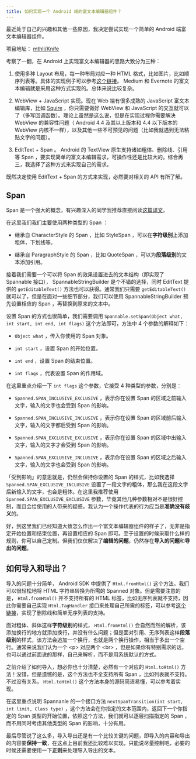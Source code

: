 ```yaml
---
title: 如何实现一个 Android 端的富文本编辑器组件？
---
```


最近处于自己的兴趣和其他一些原因，我决定尝试实现一个简单的 Android 端富文本编辑器组件。

项目地址： [mthli/Knife](https://github.com/mthli/Knife "mthli/Knife")

考察了一翻，在 Android 上实现富文本编辑器的思路大致分为三种：

 1. 使用多种 Layout 布局，每一种布局对应一种 HTML 格式，比如图片，比如顺序列表等。具体的实现例子可以参考[这个链接](https://github.com/xmuSistone/android-animate-RichEditor "xmuSistone/android-animate-RichEditor")。 Medium 和 Evernote 的富文本编辑就是采用这种方式实现的。总体来说比较复杂。

 2. WebView + JavaScript 实现。现在 Web 端有很多成熟的 JavaScript 富文本编辑库，比如 [Squire](https://github.com/neilj/Squire "neilj/Squire") ，你只需要做好 WebView 和 JavaScript 的交互就可以了（多写回调函数）。理论上虽然是这么说，但是在实现过程你需要解决 WebView 的兼容性问题（ Android 4.4 及其以上版本和 4.4 以下版本的 WebView 内核不一样），以及其他一些不可预见的问题（比如我就遇到无法粘贴文字的问题）。

 3. EditText + Span 。 Android 的 TextView 原生支持诸如粗体、删除线、引用等 Span ，要实现简单的富文本编辑需求，可操作性还是比较大的。综合再三，我选择了这种方式来实现自己的需求。

既然决定使用 EditText + Span 的方式来实现，必然要对相关的 API 有所了解。

## Span

Span 是一个强大的概念，有兴趣深入的同学我推荐直接阅读[这篇译文](http://rocko.xyz/2015/03/04/%E3%80%90%E8%AF%91%E3%80%91Spans%EF%BC%8C%E4%B8%80%E4%B8%AA%E5%BC%BA%E5%A4%A7%E7%9A%84%E6%A6%82%E5%BF%B5/ "【译】Spans，一个强大的概念")。

在这里我们我们主要使用两种类型的 Span ：

 - 继承自 CharacterStyle 的 Span ，比如 StyleSpan ，可以在**字符级别**上添加粗体，下划线等。

 - 继承自 ParagraphStyle 的 Span ，比如 QuoteSpan ，可以为**段落级别**的文本添加引用。

接着我们需要一个可以将 Span 的效果设置进去的文本结构（即实现了 Spannable 接口）， SpannableStringBuilder 是个不错的选择，同时 EditText 提供的 `getEditableText()` 方法也可以获得。通常我们只需要 `getEditableText()` 就可以了，但是在面对一些细节部分，我们可以使用 SpannableStringBuilder 预先设置相应的 Span ，再替换到原来的文本中。

设置 Span 的方式也很简单，我们需要调用 `Spannable.setSpan(Object what, int start, int end, int flags)` 这个方法即可，方法中 4 个参数的解释如下：

 - `Object what` ，传入你使用的 Span 对象。

 - `int start` ，设置 Span 的开始位置。

 - `int end` ，设置 Span 的结束位置。

 - `int flags` ，代表设置 Span 的作用域。

在这里重点介绍一下 `int flags` 这个参数，它接受 4 种类型的参数，分别是：

 - `Spanned.SPAN_INCLUSIVE_EXCLUSIVE` ，表示你在设置 Span 的区域之前输入文字，输入的文字也会受到 Span 的影响。

 - `Spanned.SPAN_INCLUSIVE_INCLUSIVE` ，表示你在设置 Span 的区域前后输入文字，输入的文字都后受到 Span 的影响。

 - `Spanned.SPAN_EXCLUSIVE_EXCLUSIVE` ，表示你在设置 Span 的区域中出输入文字，输入的文字才会受到 Span 的影响。

 - `Spanned.SPAN_EXCLUSIVE_INCLUSIVE` ，表示你在设置 Span 的区域之后输入文字，输入的文字也会受到 Span 的影响。

「受到影响」的意思就是，仍然会保持你设置的 Span 的样式，比如我选择 `Spanned.SPAN_EXCLUSIVE_INCLUSIVE` 设置了一段文字的粗体，那么我在这段文字后新输入的文字，也会是粗体。在这里我推荐使用 `Spanned.SPAN_EXCLUSIVE_EXCLUSIVE` 参数，毕竟其他几种参数相对不是很好控制，而且会给使用的人带来的疑惑。我认为一个操作代表的行为应当是**准确没有歧义**的。

好，到这里我们已经知道大致怎么作出一个富文本编辑器组件的样子了，无非是指定开始位置和结束位置，再设置相应的 Span 即可。至于设置的时候采取什么样的规则，你可以自己定制。但我们仅仅解决了**编辑的问题**，仍然存在**导入的问题**和**导出的问题**。

## 如何导入和导出？

导入的问题十分简单， Android SDK 中提供了 `Html.fromHtml()` 这个方法，我们可以很轻松地将 HTML 字符串转换为所需的 Spanned 对象。但是需要注意的是， `Html.fromHtml()` 并不支持所有的 HTML 标签，比如无序列表就不支持，因此你需要自己实现 `Html.TagHandler` 接口来处理自己所需的标签，可以参考[这个链接](https://github.com/mthli/Knife/blob/master/knife/src/main/java/io/github/mthli/knife/KnifeTagHandler.java "Knife/knife/src/main/java/io/github/mthli/knife/KnifeTagHandler.java")，实现了删除线和简单无序列表的支持。

面对粗体、斜体这样**字符级别**的样式， `Html.fromHtml()` 会自然而然的解析，该添加换行的地方就添加换行，并没有什么问题；但是面对引用、无序列表这样**段落级别**的样式，该方法会追加一个换行，也就是两个换行操作，相当于多出一个空行。通常来说我们认为一个 \<p> 对应两个 \<br> ，但是如果你有特别需求的话，也可以通过前面说的那样，自己来解析，而不是用系统默认的方式。

之前介绍了如何导入，想必你也十分清楚，必然有一个对应的 `Html.toHtml()` 方法！没错，但是遗憾的是，这个方法也不全支持所有 Span ，比如列表就不支持。不过没有关系， `Html.toHtml()` 这个方法本身的源码简洁易懂，可以参考着实现。

在这里重点说明 Spannanle 的一个接口方法 `nextSpanTransition(int start, int limit, Class type)` ，这个方法会在你指定的文本范围内，返回下一个你指定的 Span 类型的开始位置，依照这个方法，我们就可以逐层扫描指定的 Span ，而不用同时考虑其他类型的 Span 的影响，十分有用。

最后尽管说了这么多，导入导出还是有一个比较关键的问题，即导入的内容和导出的内容要**保持一致**，在这点上目前我还比较难以实现，只能说尽量控制吧，必要的时候还需要使用一下**正则**来处理导入导出的文本。

